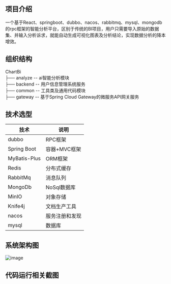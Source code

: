 ## 项目介绍
一个基于React、springboot、dubbo、nacos、rabbitmq、mysql、mongodb的rpc框架的智能分析平台，区别于传统的BI项目，用户只需要导入原始的数据集、并输入分析诉求，就能自动生成可视化图表及分析结论，实现数据分析的降本增效。

## 组织结构
ChartBi  
├── analyze -- ai智能分析模块  
├── backend -- 用户信息管理系统服务  
├── common -- 工具类及通用代码模块  
├── gateway -- 基于Spring Cloud Gateway的微服务API网关服务

## 技术选型
| 技术 | 说明 |
| --- | --- |
| dubbo | RPC框架 |
| Spring Boot | 容器+MVC框架 |
| MyBatis-Plus | ORM框架 |
| Redis | 分布式缓存 |
| RabbitMq | 消息队列 |
| MongoDb | NoSql数据库 |
| MinIO | 对象存储 |
| Knife4j | 文档生产工具 |
| nacos | 服务注册和发现 |
| mysql | 数据库 |
## 系统架构图
![image](https://github.com/shuiking/ChartBi/assets/86963048/efa82de4-5bbe-4a9d-9d3b-2f4ab2cd77a2)

## 代码运行相关截图
